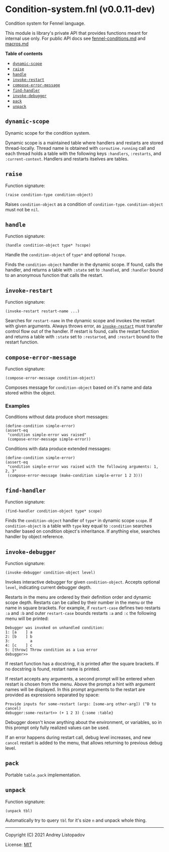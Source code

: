 # Condition-system.fnl (v0.0.11-dev)
Condition system for Fennel language.

This module is library's private API that provides functions meant for
internal use only.  For public API docs see
[fennel-conditions.md](../fennel-conditions.md) and
[macros.md](../macros.md)

**Table of contents**

- [`dynamic-scope`](#dynamic-scope)
- [`raise`](#raise)
- [`handle`](#handle)
- [`invoke-restart`](#invoke-restart)
- [`compose-error-message`](#compose-error-message)
- [`find-handler`](#find-handler)
- [`invoke-debugger`](#invoke-debugger)
- [`pack`](#pack)
- [`unpack`](#unpack)

## `dynamic-scope`
Dynamic scope for the condition system.

Dynamic scope is a maintained table where handlers and restarts are
stored thread-locally.  Thread name is obtained with
`coroutine.running` call and each thread holds a table with the
following keys `:handlers`, `:restarts`, and `:current-context`.
Handlers and restarts itselves are tables.

## `raise`
Function signature:

```
(raise condition-type condition-object)
```

Raises `condition-object` as a condition of `condition-type`.
`condition-object` must not be `nil`.

## `handle`
Function signature:

```
(handle condition-object type* ?scope)
```

Handle the `condition-object` of `type*` and optional `?scope`.

Finds the `condition-object` handler in the dynamic scope.  If found,
calls the handler, and returns a table with `:state` set to
`:handled`, and `:handler` bound to an anonymous function that calls
the restart.

## `invoke-restart`
Function signature:

```
(invoke-restart restart-name ...)
```

Searches for `restart-name` in the dynamic scope and invokes the
restart with given arguments.  Always throws error, as
[`invoke-restart`](#invoke-restart) must transfer control flow out of the handler.  If
restart is found, calls the restart function and returns a table with
`:state` set to `:restarted`, and `:restart` bound to the restart
function.

## `compose-error-message`
Function signature:

```
(compose-error-message condition-object)
```

Composes message for `condition-object` based on it's name and data
stored within the object.

### Examples
Conditions without data produce short messages:

``` fennel
(define-condition simple-error)
(assert-eq
 "condition simple-error was raised"
 (compose-error-message simple-error))
```

Conditions with data produce extended messages:

``` fennel
(define-condition simple-error)
(assert-eq
 "condition simple-error was raised with the following arguments: 1, 2, 3"
 (compose-error-message (make-condition simple-error 1 2 3)))
```

## `find-handler`
Function signature:

```
(find-handler condition-object type* scope)
```

Finds the `condition-object` handler of `type*` in dynamic scope
`scope`.  If `condition-object` is a table with `type` key equal to
`:condition` searches handler based on condition object's inheritance.
If anything else, searches handler by object reference.

## `invoke-debugger`
Function signature:

```
(invoke-debugger condition-object level)
```

Invokes interactive debugger for given `condition-object`.  Accepts
optional `level`, indicating current debugger depth.

Restarts in the menu are ordered by their definition order and dynamic
scope depth.  Restarts can be called by their number in the menu or
the name in square brackets.  For example, if `restart-case` defines
two restarts `:a` and `:b` and outer `restart-case` bounds restarts
`:a` and `:c` the following menu will be printed:

```
Debugger was invoked on unhandled condition:
1: [a    ] a
2: [b    ] b
3:         a
4: [c    ] c
5: [throw] Throw condition as a Lua error
debugger>>
```

If restart function has a docstring, it is printed after the square
brackets.  If no docstring is found, restart name is printed.

If restart accepts any arguments, a second prompt will be entered when
restart is chosen from the menu.  Above the prompt a hint with
argument names will be displayed.  In this prompt arguments to the
restart are provided as expressions separated by space:

```
Provide inputs for some-restart (args: [some-arg other-arg]) (^D to cancel)
debugger:some-restart>> (+ 1 2 3) {:some :table}
```

Debugger doesn't know anything about the environment, or variables, so
in this prompt only fully realized values can be used.

If an error happens during restart call, debug level increases, and new
`cancel` restart is added to the menu, that allows returning to
previous debug level.

## `pack`
Portable `table.pack` implementation.

## `unpack`
Function signature:

```
(unpack tbl)
```

Automatically try to query `tbl` for it's size `n` and unpack whole
thing.


---

Copyright (C) 2021 Andrey Listopadov

License: [MIT](https://gitlab.com/andreyorst/fennel-conditions/-/raw/master/LICENSE)


<!-- Generated with Fenneldoc v0.1.5
     https://gitlab.com/andreyorst/fenneldoc -->
